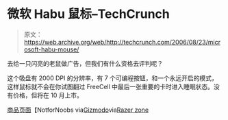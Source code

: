 # 微软 Habu 鼠标–TechCrunch

> 原文：<https://web.archive.org/web/http://techcrunch.com/2006/08/23/microsoft-habu-mouse/>

去给一只闪亮的老鼠做广告，但我们有什么资格去评判呢？

这个吸盘有 2000 DPI 的分辨率，有 7 个可编程按钮，和一个永远开启的模式，这样鼠标就不会在你试图翻过 FreeCell 中最后一张重要的卡时进入睡眠状态。没有价格，但将在 10 月上市。

[商品页面](https://web.archive.org/web/20201129133929/http://notfornoobs.com/Microsoft-Habu-Gaming-Mouse.htm)【NotforNoobs via[Gizmodo](https://web.archive.org/web/20201129133929/http://gizmodo.com/gadgets/peripherals/microsoft-habu-gaming-mouse-tracks-motion-to-20gs-and-glows-crazy-blue-196018.php)via[Razer zone](https://web.archive.org/web/20201129133929/http://www.razerzone.com/The-News/Press-Releases/Game-On!-Microsoft-and-Razer-Team-Up-to-Rejuvenate-PC-Gaming-Experience-With-New-Peripherals/)